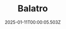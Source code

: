 ---
title: "Balatro"
id: 2379780
date: 2025-01-11T00:00:05.503Z
link: games/steam/recent/balatro
image: http://media.steampowered.com/steamcommunity/public/images/apps/2379780/b6018068070ab0e23561694c11f7950dd6f4c752.jpg
playtime_2weeks: 874
playtime_forever: 5317
playtime_windows_forever: 0
playtime_mac_forever: 149
playtime_linux_forever: 5168
playtime_deck_forever: 5168
---